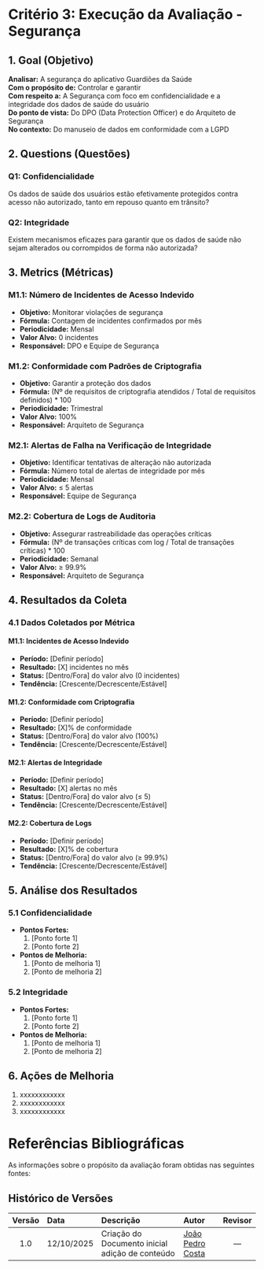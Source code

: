 # Critério 3: Execução da Avaliação - Segurança

## 1. Goal (Objetivo)

**Analisar:** A segurança do aplicativo Guardiões da Saúde  
**Com o propósito de:** Controlar e garantir  
**Com respeito a:** A Segurança com foco em confidencialidade e a integridade dos dados de saúde do usuário  
**Do ponto de vista:** Do DPO (Data Protection Officer) e do Arquiteto de Segurança  
**No contexto:** Do manuseio de dados em conformidade com a LGPD  

## 2. Questions (Questões)

### Q1: Confidencialidade
Os dados de saúde dos usuários estão efetivamente protegidos contra acesso não autorizado, tanto em repouso quanto em trânsito?

### Q2: Integridade
Existem mecanismos eficazes para garantir que os dados de saúde não sejam alterados ou corrompidos de forma não autorizada?

## 3. Metrics (Métricas)

### M1.1: Número de Incidentes de Acesso Indevido
- **Objetivo:** Monitorar violações de segurança
- **Fórmula:** Contagem de incidentes confirmados por mês
- **Periodicidade:** Mensal
- **Valor Alvo:** 0 incidentes
- **Responsável:** DPO e Equipe de Segurança

### M1.2: Conformidade com Padrões de Criptografia
- **Objetivo:** Garantir a proteção dos dados
- **Fórmula:** (Nº de requisitos de criptografia atendidos / Total de requisitos definidos) * 100
- **Periodicidade:** Trimestral
- **Valor Alvo:** 100%
- **Responsável:** Arquiteto de Segurança

### M2.1: Alertas de Falha na Verificação de Integridade
- **Objetivo:** Identificar tentativas de alteração não autorizada
- **Fórmula:** Número total de alertas de integridade por mês
- **Periodicidade:** Mensal
- **Valor Alvo:** ≤ 5 alertas
- **Responsável:** Equipe de Segurança

### M2.2: Cobertura de Logs de Auditoria
- **Objetivo:** Assegurar rastreabilidade das operações críticas
- **Fórmula:** (Nº de transações críticas com log / Total de transações críticas) * 100
- **Periodicidade:** Semanal
- **Valor Alvo:** ≥ 99.9%
- **Responsável:** Arquiteto de Segurança

## 4. Resultados da Coleta

### 4.1 Dados Coletados por Métrica

#### M1.1: Incidentes de Acesso Indevido
- **Período:** [Definir período]
- **Resultado:** [X] incidentes no mês
- **Status:** [Dentro/Fora] do valor alvo (0 incidentes)
- **Tendência:** [Crescente/Decrescente/Estável]

#### M1.2: Conformidade com Criptografia
- **Período:** [Definir período]
- **Resultado:** [X]% de conformidade
- **Status:** [Dentro/Fora] do valor alvo (100%)
- **Tendência:** [Crescente/Decrescente/Estável]

#### M2.1: Alertas de Integridade
- **Período:** [Definir período]
- **Resultado:** [X] alertas no mês
- **Status:** [Dentro/Fora] do valor alvo (≤ 5)
- **Tendência:** [Crescente/Decrescente/Estável]

#### M2.2: Cobertura de Logs
- **Período:** [Definir período]
- **Resultado:** [X]% de cobertura
- **Status:** [Dentro/Fora] do valor alvo (≥ 99.9%)
- **Tendência:** [Crescente/Decrescente/Estável]

## 5. Análise dos Resultados

### 5.1 Confidencialidade
- **Pontos Fortes:**
  1. [Ponto forte 1]
  2. [Ponto forte 2]
- **Pontos de Melhoria:**
  1. [Ponto de melhoria 1]
  2. [Ponto de melhoria 2]

### 5.2 Integridade
- **Pontos Fortes:**
  1. [Ponto forte 1]
  2. [Ponto forte 2]
- **Pontos de Melhoria:**
  1. [Ponto de melhoria 1]
  2. [Ponto de melhoria 2]

## 6. Ações de Melhoria

1. xxxxxxxxxxxx
2. xxxxxxxxxxxx
3. xxxxxxxxxxxx

# Referências Bibliográficas

As informações sobre o propósito da avaliação foram obtidas nas seguintes fontes:

> <a id="ref1"></a> 

## Histórico de Versões

| Versão | Data       | Descrição                         | Autor                               | Revisor |
|:------:|:----------|:----------------------------------|:-------------------------------------|:-------:|
| 1.0    | 12/10/2025 | Criação do Documento inicial adição de conteúdo | [João Pedro Costa](https://github.com/johnaopedro) |   —    |